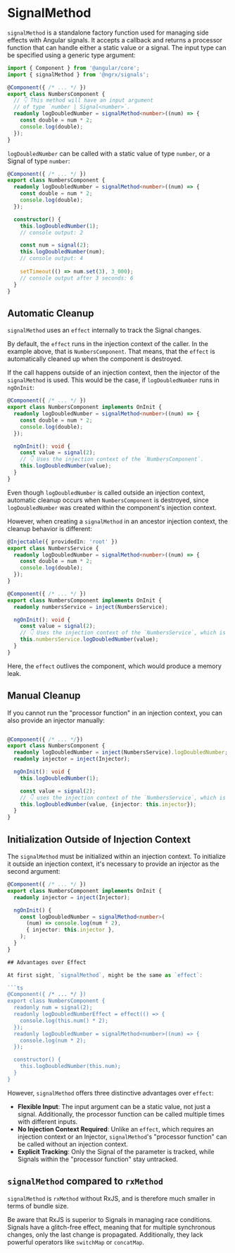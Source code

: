 # SignalMethod

`signalMethod` is a standalone factory function used for managing side effects with Angular signals. It accepts a callback and returns a processor function that can handle either a static value or a signal. The input type can be specified using a generic type argument:

```ts
import { Component } from '@angular/core';
import { signalMethod } from '@ngrx/signals';

@Component({ /* ... */ })
export class NumbersComponent {
  // 👇 This method will have an input argument
  // of type `number | Signal<number>`.
  readonly logDoubledNumber = signalMethod<number>((num) => {
    const double = num * 2;
    console.log(double);
  });
}
```

`logDoubledNumber` can be called with a static value of type `number`, or a Signal of type `number`:

```ts
@Component({ /* ... */ })
export class NumbersComponent {
  readonly logDoubledNumber = signalMethod<number>((num) => {
    const double = num * 2;
    console.log(double);
  });

  constructor() {
    this.logDoubledNumber(1);
    // console output: 2

    const num = signal(2);
    this.logDoubledNumber(num);
    // console output: 4
    
    setTimeout(() => num.set(3), 3_000);
    // console output after 3 seconds: 6
  }
}
```

## Automatic Cleanup

`signalMethod` uses an `effect` internally to track the Signal changes.

By default, the `effect` runs in the injection context of the caller. In the example above, that is `NumbersComponent`. That means, that the `effect` is automatically cleaned up when the component is destroyed.

If the call happens outside of an injection context, then the injector of the `signalMethod` is used. This would be the case, if `logDoubledNumber` runs in `ngOnInit`:

```ts
@Component({ /* ... */ })
export class NumbersComponent implements OnInit {
  readonly logDoubledNumber = signalMethod<number>((num) => {
    const double = num * 2;
    console.log(double);
  });

  ngOnInit(): void {
    const value = signal(2);
    // 👇 Uses the injection context of the `NumbersComponent`.
    this.logDoubledNumber(value);
  }
}
```

Even though `logDoubledNumber` is called outside an injection context, automatic cleanup occurs when `NumbersComponent` is destroyed, since `logDoubledNumber` was created within the component's injection context.

However, when creating a `signalMethod` in an ancestor injection context, the cleanup behavior is different:

```ts
@Injectable({ providedIn: 'root' })
export class NumbersService {
  readonly logDoubledNumber = signalMethod<number>((num) => {
    const double = num * 2;
    console.log(double);
  });
}

@Component({ /* ... */ })
export class NumbersComponent implements OnInit {
  readonly numbersService = inject(NumbersService);

  ngOnInit(): void {
    const value = signal(2);
    // 👇 Uses the injection context of the `NumbersService`, which is root.
    this.numbersService.logDoubledNumber(value);
  }
}
```

Here, the `effect` outlives the component, which would produce a memory leak.

## Manual Cleanup

If you cannot run the "processor function" in an injection context, you can also provide an injector manually:

```ts

@Component({ /* ... */})
export class NumbersComponent {
  readonly logDoubledNumber = inject(NumbersService).logDoubledNumber;
  readonly injector = inject(Injector);

  ngOnInit(): void {
    this.logDoubledNumber(1);

    const value = signal(2);
    // 👇 uses the injection context of the `NumbersService`, which is root.
    this.logDoubledNumber(value, {injector: this.injector});
  }
}
```

## Initialization Outside of Injection Context

The `signalMethod` must be initialized within an injection context. To initialize it outside an injection context, it's necessary to provide an injector as the second argument:

```ts
@Component({ /* ... */ })
export class NumbersComponent implements OnInit {
  readonly injector = inject(Injector);

  ngOnInit() {
    const logDoubledNumber = signalMethod<number>(
      (num) => console.log(num * 2),
      { injector: this.injector },
    );
  }
}

## Advantages over Effect

At first sight, `signalMethod`, might be the same as `effect`:

```ts
@Component({ /* ... */ })
export class NumbersComponent {
  readonly num = signal(2);
  readonly logDoubledNumberEffect = effect(() => {
    console.log(this.num() * 2);
  });
  readonly logDoubledNumber = signalMethod<number>((num) => {
    console.log(num * 2);
  });

  constructor() {
    this.logDoubledNumber(this.num);
  }
}
```

However, `signalMethod` offers three distinctive advantages over `effect`:

- **Flexible Input**: The input argument can be a static value, not just a signal. Additionally, the processor function can be called multiple times with different inputs.
- **No Injection Context Required**: Unlike an `effect`, which requires an injection context or an Injector, `signalMethod`'s "processor function" can be called without an injection context.
- **Explicit Tracking**: Only the Signal of the parameter is tracked, while Signals within the "processor function" stay untracked.

## `signalMethod` compared to `rxMethod`

`signalMethod` is `rxMethod` without RxJS, and is therefore much smaller in terms of bundle size.

Be aware that RxJS is superior to Signals in managing race conditions. Signals have a glitch-free effect, meaning that for multiple synchronous changes, only the last change is propagated. Additionally, they lack powerful operators like `switchMap` or `concatMap`.
